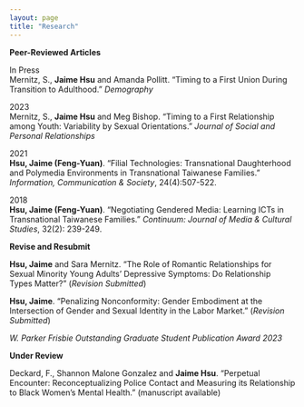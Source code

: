 ```yaml
---
layout: page
title: "Research"
---
```


**Peer-Reviewed Articles**

In Press  
Mernitz, S., **Jaime Hsu** and Amanda Pollitt. “Timing to a First Union During Transition to Adulthood.” *Demography*

2023  
Mernitz, S., **Jaime Hsu** and Meg Bishop. “Timing to a First Relationship among Youth: Variability by Sexual Orientations.” *Journal of Social and Personal Relationships*

2021  
**Hsu, Jaime (Feng-Yuan)**. “Filial Technologies: Transnational Daughterhood and Polymedia Environments in Transnational Taiwanese Families.” *Information, Communication & Society*, 24(4):507-522. 

2018  
**Hsu, Jaime (Feng-Yuan)**. “Negotiating Gendered Media: Learning ICTs in Transnational Taiwanese Families.” *Continuum: Journal of Media & Cultural Studies*, 32(2): 239-249. 

**Revise and Resubmit**

**Hsu, Jaime** and Sara Mernitz. “The Role of Romantic Relationships for Sexual Minority Young Adults’ Depressive Symptoms: Do Relationship Types Matter?” (*Revision Submitted*)

**Hsu, Jaime**. “Penalizing Nonconformity: Gender Embodiment at the Intersection of Gender and Sexual Identity in the Labor Market.” (*Revision Submitted*)

*W. Parker Frisbie Outstanding Graduate Student Publication Award 2023*

**Under Review**

Deckard, F., Shannon Malone Gonzalez and **Jaime Hsu**. “Perpetual Encounter: Reconceptualizing Police Contact and Measuring its Relationship to Black Women’s Mental Health.” (manuscript available)

